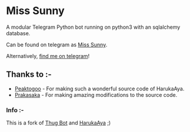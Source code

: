 # Miss Sunny
A modular Telegram Python bot running on python3 with an sqlalchemy database.

Can be found on telegram as [Miss Sunny](https://t.me/misssunny_bot).

Alternatively, [find me on telegram](https://t.me/noobvishal)!

## Thanks to :-

* [Peaktogoo](https://github.com/peaktogoo) - For making such a wonderful source code of HarukaAya.
* [Prakasaka](https://github.com/Prakasaka) - For making amazing modifications to the source code.

### Info :-

This is a fork of [Thug Bot](https://t.me/TheThuggBot) and [HarukaAya](https://t.me/HarukaAyaBot) ;)
